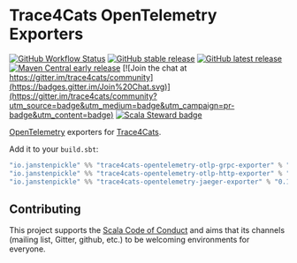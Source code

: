 # Trace4Cats OpenTelemetry Exporters

[![GitHub Workflow Status](https://img.shields.io/github/workflow/status/trace4cats/trace4cats-opentelemetry/Continuous%20Integration)](https://github.com/trace4cats/trace4cats-opentelemetry/actions?query=workflow%3A%22Continuous%20Integration%22)
[![GitHub stable release](https://img.shields.io/github/v/release/trace4cats/trace4cats-opentelemetry?label=stable&sort=semver)](https://github.com/trace4cats/trace4cats-opentelemetry/releases)
[![GitHub latest release](https://img.shields.io/github/v/release/trace4cats/trace4cats-opentelemetry?label=latest&include_prereleases&sort=semver)](https://github.com/trace4cats/trace4cats-opentelemetry/releases)
[![Maven Central early release](https://img.shields.io/maven-central/v/io.janstenpickle/trace4cats-opentelemetry-jaeger-exporter_2.13?label=early)](https://maven-badges.herokuapp.com/maven-central/io.janstenpickle/trace4cats-opentelemetry-jaeger-exporter_2.13)
[![Join the chat at https://gitter.im/trace4cats/community](https://badges.gitter.im/Join%20Chat.svg)](https://gitter.im/trace4cats/community?utm_source=badge&utm_medium=badge&utm_campaign=pr-badge&utm_content=badge)
[![Scala Steward badge](https://img.shields.io/badge/Scala_Steward-helping-blue.svg?style=flat&logo=data:image/png;base64,iVBORw0KGgoAAAANSUhEUgAAAA4AAAAQCAMAAAARSr4IAAAAVFBMVEUAAACHjojlOy5NWlrKzcYRKjGFjIbp293YycuLa3pYY2LSqql4f3pCUFTgSjNodYRmcXUsPD/NTTbjRS+2jomhgnzNc223cGvZS0HaSD0XLjbaSjElhIr+AAAAAXRSTlMAQObYZgAAAHlJREFUCNdNyosOwyAIhWHAQS1Vt7a77/3fcxxdmv0xwmckutAR1nkm4ggbyEcg/wWmlGLDAA3oL50xi6fk5ffZ3E2E3QfZDCcCN2YtbEWZt+Drc6u6rlqv7Uk0LdKqqr5rk2UCRXOk0vmQKGfc94nOJyQjouF9H/wCc9gECEYfONoAAAAASUVORK5CYII=)](https://scala-steward.org)

[OpenTelemetry] exporters for [Trace4Cats].

Add it to your `build.sbt`:

```scala
"io.janstenpickle" %% "trace4cats-opentelemetry-otlp-grpc-exporter" % "0.13.0"
"io.janstenpickle" %% "trace4cats-opentelemetry-otlp-http-exporter" % "0.13.0"
"io.janstenpickle" %% "trace4cats-opentelemetry-jaeger-exporter" % "0.13.0"
```


## Contributing

This project supports the [Scala Code of Conduct](https://typelevel.org/code-of-conduct.html) and aims that its channels
(mailing list, Gitter, github, etc.) to be welcoming environments for everyone.

[Trace4Cats]: https://github.com/trace4cats/trace4cats
[OpenTelemetry]: http://opentelemetry.io
